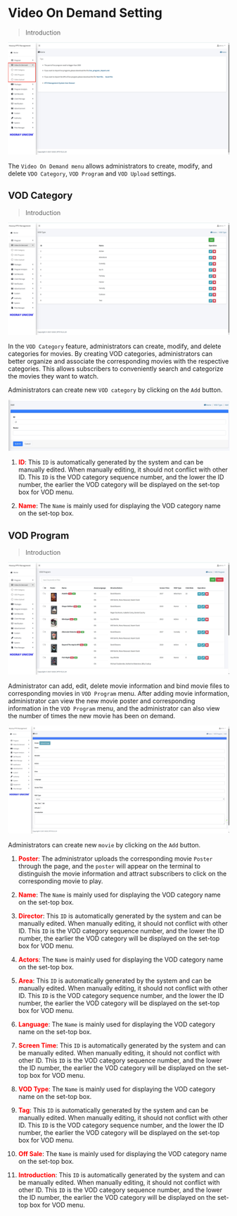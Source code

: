 # Video On Demand Setting

>Introduction

![Video On Demand Menu](_images/7.png)

The `Video On Demand menu` allows administrators to create, modify, and delete `VDO Category`, `VOD Program` and `VOD Upload` settings.

## VOD Category

>Introduction

![Video On Demand Menu](_images/8.png)

In the `VOD Category` feature, administrators can create, modify, and delete categories for movies. By creating VOD categories, administrators can better organize and associate the corresponding movies with the respective categories. This allows subscribers to conveniently search and categorize the movies they want to watch.

Administrators can create new `VOD category` by clicking on the `Add` button. 

![VOD Category Detail](_images/8-1.png)

1. <font color="red">**ID**</font>: This `ID` is automatically generated by the system and can be manually edited. When manually editing, it should not conflict with other ID. This `ID` is the VOD category sequence number, and the lower the ID number, the earlier the VOD category will be displayed on the set-top box for VOD menu.

2. <font color="red">**Name**</font>: The `Name` is mainly used for displaying the VOD category name on the set-top box.

## VOD Program

>Introduction

![VOD Program](_images/9.png)

Administrator can add, edit, delete movie information and bind movie files to corresponding movies in `VOD Program` menu. After adding movie information, administrator can view the new movie poster and corresponding information in the `VOD Program` menu, and the administrator can also view the number of times the new movie has been on demand.

![VOD Program](_images/9-1.png)

Administrators can create new `movie` by clicking on the `Add` button. 

1. <font color="red">**Poster**</font>: The administrator uploads the corresponding movie `Poster` through the page, and the `poster` will appear on the terminal to distinguish the movie information and attract subscribers to click on the corresponding movie to play.

2. <font color="red">**Name**</font>: The `Name` is mainly used for displaying the VOD category name on the set-top box.

3. <font color="red">**Director**</font>: This `ID` is automatically generated by the system and can be manually edited. When manually editing, it should not conflict with other ID. This `ID` is the VOD category sequence number, and the lower the ID number, the earlier the VOD category will be displayed on the set-top box for VOD menu.

4. <font color="red">**Actors**</font>: The `Name` is mainly used for displaying the VOD category name on the set-top box.

5. <font color="red">**Area**</font>: This `ID` is automatically generated by the system and can be manually edited. When manually editing, it should not conflict with other ID. This `ID` is the VOD category sequence number, and the lower the ID number, the earlier the VOD category will be displayed on the set-top box for VOD menu.

6. <font color="red">**Language**</font>: The `Name` is mainly used for displaying the VOD category name on the set-top box.

7. <font color="red">**Screen Time**</font>: This `ID` is automatically generated by the system and can be manually edited. When manually editing, it should not conflict with other ID. This `ID` is the VOD category sequence number, and the lower the ID number, the earlier the VOD category will be displayed on the set-top box for VOD menu.

8. <font color="red">**VOD Type**</font>: The `Name` is mainly used for displaying the VOD category name on the set-top box.

9. <font color="red">**Tag**</font>: This `ID` is automatically generated by the system and can be manually edited. When manually editing, it should not conflict with other ID. This `ID` is the VOD category sequence number, and the lower the ID number, the earlier the VOD category will be displayed on the set-top box for VOD menu.

10. <font color="red">**Off Sale**</font>: The `Name` is mainly used for displaying the VOD category name on the set-top box.

11. <font color="red">**Introduction**</font>: This `ID` is automatically generated by the system and can be manually edited. When manually editing, it should not conflict with other ID. This `ID` is the VOD category sequence number, and the lower the ID number, the earlier the VOD category will be displayed on the set-top box for VOD menu.

